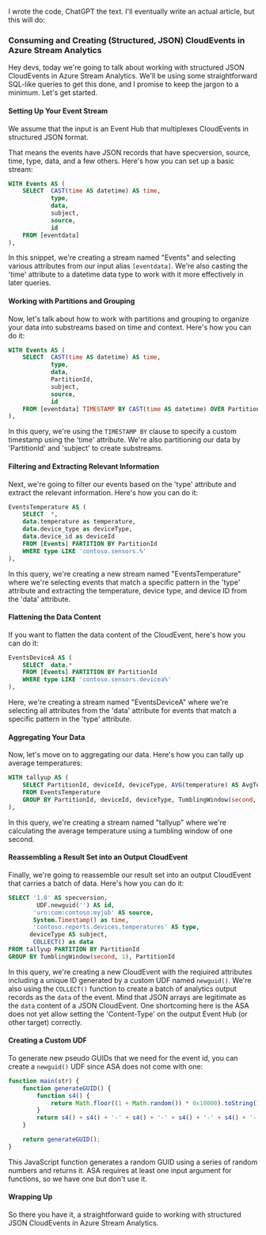 I wrote the code, ChatGPT the text. I'll eventually write an actual article, but this will do:

### Consuming and Creating (Structured, JSON) CloudEvents in Azure Stream Analytics

Hey devs, today we're going to talk about working with structured JSON CloudEvents in Azure Stream Analytics. We'll be using some straightforward SQL-like queries to get this done, and I promise to keep the jargon to a minimum. Let's get started.

#### Setting Up Your Event Stream

We assume that the input is an Event Hub that multiplexes CloudEvents in structured JSON format. 

That means the events have JSON records that have specversion, source, time, type, data, and a few others. Here's how you can set up a basic stream:

```sql
WITH Events AS (
    SELECT  CAST(time AS datetime) AS time,
            type, 
            data,
            subject,
            source,
            id
    FROM [eventdata]
),
```

In this snippet, we're creating a stream named "Events" and selecting various attributes from our input alias `[eventdata]`. We're also casting the 'time' attribute to a datetime data type to work with it more effectively in later queries.

#### Working with Partitions and Grouping

Now, let's talk about how to work with partitions and grouping to organize your data into substreams based on time and context. Here's how you can do it:

```sql
WITH Events AS (
    SELECT  CAST(time AS datetime) AS time,
            type, 
            data,
            PartitionId,
            subject,
            source,
            id
    FROM [eventdata] TIMESTAMP BY CAST(time AS datetime) OVER PartitionId, subject PARTITION BY PartitionId 
),
```

In this query, we're using the `TIMESTAMP BY` clause to specify a custom timestamp using the 'time' attribute. We're also partitioning our data by 'PartitionId' and 'subject' to create substreams.

#### Filtering and Extracting Relevant Information

Next, we're going to filter our events based on the 'type' attribute and extract the relevant information. Here's how you can do it:

```sql
EventsTemperature AS (
    SELECT  *,
    data.temperature as temperature,
    data.device_type as deviceType,
    data.device_id as deviceId
    FROM [Events] PARTITION BY PartitionId
    WHERE type LIKE 'contoso.sensors.%' 
),
```

In this query, we're creating a new stream named "EventsTemperature" where we're selecting events that match a specific pattern in the 'type' attribute and extracting the temperature, device type, and device ID from the 'data' attribute.

#### Flattening the Data Content

If you want to flatten the data content of the CloudEvent, here's how you can do it:

```sql
EventsDeviceA AS (
    SELECT  data.*
    FROM [Events] PARTITION BY PartitionId
    WHERE type LIKE 'contoso.sensors.devicea%' 
),
```

Here, we're creating a stream named "EventsDeviceA" where we're selecting all attributes from the 'data' attribute for events that match a specific pattern in the 'type' attribute.

#### Aggregating Your Data

Now, let's move on to aggregating our data. Here's how you can tally up average temperatures:

```sql
WITH tallyup AS (
    SELECT PartitionId, deviceId, deviceType, AVG(temperature) AS AvgTemperature
    FROM EventsTemperature
    GROUP BY PartitionId, deviceId, deviceType, TumblingWindow(second, 1)
),
```

In this query, we're creating a stream named "tallyup" where we're calculating the average temperature using a tumbling window of one second.

#### Reassembling a Result Set into an Output CloudEvent

Finally, we're going to reassemble our result set into an output CloudEvent that carries a batch of data. Here's how you can do it:

```sql
SELECT '1.0' AS specversion,
        UDF.newguid('') AS id,
       'urn:com:contoso:myjob' AS source,
       System.Timestamp() as time,
       'contoso.reports.devices.temperatures' AS type,
      deviceType AS subject,
       COLLECT() as data
FROM tallyup PARTITION BY PartitionId
GROUP BY TumblingWindow(second, 1), PartitionId
```

In this query, we're creating a new CloudEvent with the reqiuired attributes including a unique ID generated by a custom UDF named `newguid()`. We're also using the `COLLECT()` function to create a batch of analytics output records as the `data` of the event. Mind that JSON arrays are legitimate as the `data` content of a JSON CloudEvent. One shortcoming here is the ASA does not yet allow setting the 'Content-Type' on the output Event Hub (or other target) correctly. 

#### Creating a Custom UDF

To generate new pseudo GUIDs that we need for the event id, you can create a `newguid()` UDF since ASA does not come with one:

```javascript
function main(str) {
    function generateGUID() {
        function s4() {
            return Math.floor((1 + Math.random()) * 0x10000).toString(16).substring(1);
        }
        return s4() + s4() + '-' + s4() + '-' + s4() + '-' + s4() + '-' + s4() + s4() + s4();
    }

    return generateGUID();
}
```

This JavaScript function generates a random GUID using a series of random numbers and returns it. ASA requires at least one input argument for functions, so we have one but don't use it. 

#### Wrapping Up

So there you have it, a straightforward guide to working with structured JSON CloudEvents in Azure Stream Analytics. 
